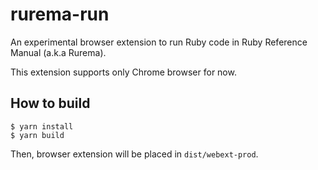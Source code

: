 # rurema-run

An experimental browser extension to run Ruby code in Ruby Reference Manual (a.k.a Rurema).

This extension supports only Chrome browser for now.

## How to build

```console
$ yarn install
$ yarn build
```

Then, browser extension will be placed in `dist/webext-prod`.
